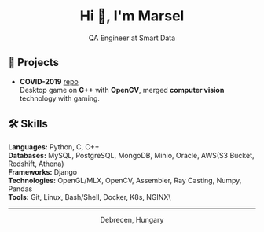 <h1 align="center">
  Hi 👋, I'm Marsel
</h1>

<p align="center">
  QA Engineer at Smart Data
</p>

## 🚀 Projects

- **COVID-2019** [repo](https://github.com/vovvoy/COVID-2019)\
	Desktop game on **C++** with **OpenCV**, merged **computer vision** technology with gaming.

## 🛠️ Skills
**Languages:** Python, C, C++\
**Databases:** MySQL, PostgreSQL, MongoDB, Minio, Oracle, AWS(S3 Bucket, Redshift, Athena)\
**Frameworks:** Django\
**Technologies:** OpenGL/MLX, OpenCV, Assembler, Ray Casting, Numpy, Pandas\
**Tools:** Git, Linux, Bash/Shell, Docker, K8s, NGINX\

<hr>
<p align="center">
  Debrecen, Hungary
</p>

